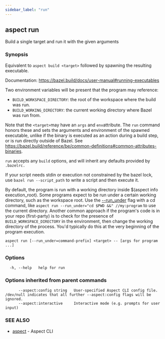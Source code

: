```yaml
---
sidebar_label: "run"
---
```

## aspect run

Build a single target and run it with the given arguments

### Synopsis

Equivalent to `aspect build <target>` followed by spawning the resulting executable.

Documentation: <https://bazel.build/docs/user-manual#running-executables>

Two environment variables will be present that the program may reference:
- `BUILD_WORKSPACE_DIRECTORY`: the root of the workspace where the build was run.
- `BUILD_WORKING_DIRECTORY`: the current working directory where Bazel was run from.

Note that the `<target>`may have an `args` and `env`attribute. The `run` command honors these and
sets the arguments and environment of the spawned executable, unlike if the binary is executed as
an action during a build step, or is run directly outside of Bazel.
See <https://bazel.build/reference/be/common-definitions#common-attributes-binaries>.

`run` accepts any `build` options, and will inherit any defaults provided by `.bazelrc.`

If your script needs stdin or execution not constrained by the bazel lock,
use `bazel run --script_path` to write a script and then execute it.

By default, the program is run with a working directory inside $(aspect info execution_root).
Some programs expect to be run under a certain working directory, such as the workspace root.
Use the [--run_under](https://bazel.build/docs/user-manual#run_under) flag with a cd command, like
`aspect run --run_under="cd $PWD &&" //my:program` to use the current directory.
Another common approach if the program's code is in your repo (first-party) is to check for the
presence of `BUILD_WORKSPACE_DIRECTORY` in the environment, then change the working
directory of the process. You'd typically do this at the very beginning of the program execution.


```
aspect run [--run_under=command-prefix] <target> -- [args for program ...]
```

### Options

```
  -h, --help   help for run
```

### Options inherited from parent commands

```
      --aspect:config string   User-specified Aspect CLI config file. /dev/null indicates that all further --aspect:config flags will be ignored.
      --aspect:interactive     Interactive mode (e.g. prompts for user input)
```

### SEE ALSO

* [aspect](aspect.md)	 - Aspect CLI


